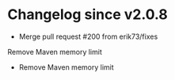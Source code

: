 # Changelog since v2.0.8
- Merge pull request #200 from erik73/fixes

Remove Maven memory limit 
- Remove Maven memory limit 
